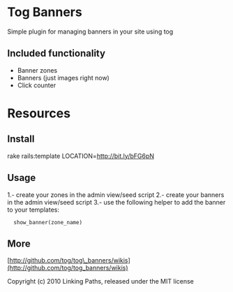 Tog Banners
===========

Simple plugin for managing banners in your site using tog


Included functionality
----------------------

* Banner zones
* Banners (just images right now)
* Click counter

Resources
=========

Install
-------

rake rails:template LOCATION=http://bit.ly/bFG6pN



Usage
-----

1.- create your zones in the admin view/seed script
2.- create your banners in the admin view/seed script
3.- use the following helper to add the banner to your templates:

      show_banner(zone_name)

More
-------

[http://github.com/tog/tog\_banners]:(http://github.com/tog/tog_banners)

[http://github.com/tog/tog\_banners/wikis](http://github.com/tog/tog_banners/wikis)


Copyright (c) 2010 Linking Paths, released under the MIT license
